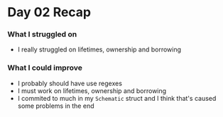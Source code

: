 # Day 02 Recap

### What I struggled on
- I really struggled on lifetimes, ownership and borrowing

### What I could improve
- I probably should have use regexes
- I must work on lifetimes, ownership and borrowing
- I commited to much in my `Schematic` struct and I think that's caused some problems in the end

